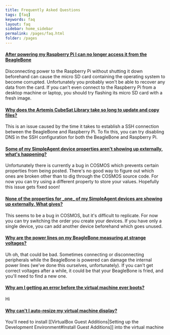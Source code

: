 ```yaml
---
title: Frequently Asked Questions
tags: [faq]
keywords: faq
layout: faq
sidebar: home_sidebar
permalink: /pages/faq.html
folder: /pages
---
```




<div class="panel-group" id="accordion">
    <div class="panel panel-default">
        <div class="panel-heading">
            <h4 class="panel-title">
                <a class="noCrossRef accordion-toggle" data-toggle="collapse" data-parent="#accordion" href="#collapseOne">After powering my Raspberry Pi I can no longer access it from the BeagleBone</a>
            </h4>
        </div>
        <div id="collapseOne" class="panel-collapse collapse noCrossRef">
            <div class="panel-body">
                Disconnecting power to the Raspberry Pi without shutting it down beforehand can cause the micro SD card containing the operating system to become corrupted. Unfortunately you probably won't be able to recover any data from the card. If you can't even connect to the Raspberry Pi from a desktop machine or laptop, you should try flashing its micro SD card with a fresh image.
            </div>
        </div>
    </div>
    <!-- /.panel -->
    <div class="panel panel-default">
        <div class="panel-heading">
            <h4 class="panel-title">
                <a class="noCrossRef accordion-toggle" data-toggle="collapse" data-parent="#accordion" href="#collapseTwo">Why does the Artemis CubeSat Library take so long to update and copy files?</a>
            </h4>
        </div>
        <div id="collapseTwo" class="panel-collapse collapse noCrossRef">
            <div class="panel-body">
            This is an issue caused by the time it takes to establish a SSH connection between the BeagleBone and Raspberry Pi. To fix this, you can try disabling DNS in the SSH configuration for both the BeagleBone and Raspberry Pi.
            </div>
        </div>
    </div>
    <!-- /.panel -->
    <div class="panel panel-default">
        <div class="panel-heading">
            <h4 class="panel-title">
                <a class="noCrossRef accordion-toggle" data-toggle="collapse" data-parent="#accordion" href="#collapseThree">Some of my SimpleAgent device properties aren't showing up externally, what's happening?</a>
            </h4>
        </div>
        <div id="collapseThree" class="panel-collapse collapse noCrossRef">
            <div class="panel-body">
                Unfortunately there is currently a bug in COSMOS which prevents certain properties from being posted. There's no good way to figure out which ones are broken other than to dig through the COSMOS source code. For now you can try using a different property to store your values. Hopefully this issue gets fixed soon!
            </div>
        </div>
    </div>
    <!-- /.panel -->
    <div class="panel panel-default">
        <div class="panel-heading">
            <h4 class="panel-title">
                <a class="noCrossRef accordion-toggle" data-toggle="collapse" data-parent="#accordion" href="#collapseFour">None of the properties for _one_ of my SimpleAgent devices are showing up externally. What gives?</a>
            </h4>
        </div>
        <div id="collapseFour" class="panel-collapse collapse">
            <div class="panel-body">
                This seems to be a bug in COSMOS, but it's difficult to replicate. For now you can try switching the order you create your devices. If you have only a single device, you can add another device beforehand which goes unused.
            </div>
        </div>
    </div>
    <!-- /.panel -->
    <div class="panel panel-default">
        <div class="panel-heading">
            <h4 class="panel-title">
                <a class="noCrossRef accordion-toggle" data-toggle="collapse" data-parent="#accordion" href="#collapseFive">Why are the power lines on my BeagleBone measuring at strange voltages?</a>
            </h4>
        </div>
        <div id="collapseFive" class="panel-collapse collapse">
            <div class="panel-body">
                Uh oh, that could be bad. Sometimes connecting or disconnecting peripherals while the BeagleBone is powered can damage the internal power lines (we've done this ourselves, unfortunately). If you can't get correct voltages after a while, it could be that your BeagleBone is fried, and you'll need to find a new one.
            </div>
        </div>
    </div>
    <!-- /.panel -->
    <div class="panel panel-default">
        <div class="panel-heading">
            <h4 class="panel-title">
                <a class="noCrossRef accordion-toggle" data-toggle="collapse" data-parent="#accordion" href="#collapseSix">Why am I getting an error before the virtual machine ever boots?</a>
            </h4>
        </div>
        <div id="collapseSix" class="panel-collapse collapse">
            <div class="panel-body">
                Hi
            </div>
        </div>
    </div>
    <!-- /.panel -->
    <div class="panel panel-default">
        <div class="panel-heading">
            <h4 class="panel-title">
                <a class="noCrossRef accordion-toggle" data-toggle="collapse" data-parent="#accordion" href="#collapseSeven">Why can't I auto-resize my virtual machine display?</a>
            </h4>
        </div>
        <div id="collapseSeven" class="panel-collapse collapse">
            <div class="panel-body">
                You'll need to install [[VirtualBox Guest Additions|Setting up the Development Environment#Install Guest Additions]] into the virtual machine
            </div>
        </div>
    </div>
    <!-- /.panel -->
</div>
